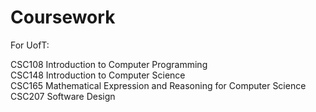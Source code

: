 # Coursework

For UofT:

CSC108 Introduction to Computer Programming \
CSC148 Introduction to Computer Science \
CSC165 Mathematical Expression and Reasoning for Computer Science \
CSC207 Software Design
